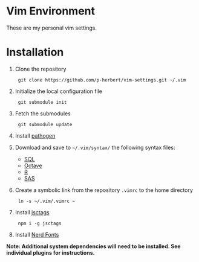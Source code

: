 # Vim Environment

These are my personal vim settings.

# Installation

1. Clone the repository

        git clone https://github.com/p-herbert/vim-settings.git ~/.vim

2. Initialize the local configuration file

        git submodule init

3. Fetch the submodules

        git submodule update

4. Install [pathogen]
5. Download and save to `~/.vim/syntax/` the following syntax files:
    - [SQL]
    - [Octave]
    - [R]
    - [SAS]
6. Create a symbolic link from the repository `.vimrc` to the home directory

        ln -s ~/.vim/.vimrc ~

7. Install [jsctags]

        npm i -g jsctags

8. Install [Nerd Fonts]

**Note: Additional system dependencies will need to be installed. See individual plugins for instructions.**

[pathogen]: https://github.com/tpope/vim-pathogen
[SQL]: http://www.vim.org/scripts/script.php?script_id=3702
[Octave]: http://www.vim.org/scripts/script.php?script_id=3600
[R]: http://www.vim.org/scripts/script.php?script_id=2984
[SAS]: http://www.vim.org/scripts/script.php?script_id=3522
[jsctags]: https://github.com/ramitos/jsctags
[Nerd Fonts]: https://github.com/ryanoasis/nerd-fonts
